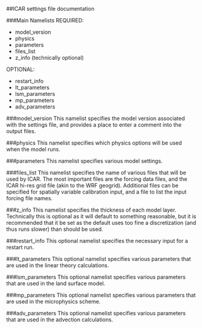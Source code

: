 ##ICAR settings file documentation

###Main Namelists
REQUIRED:
 * model_version
 * physics
 * parameters
 * files_list
 * z_info (technically optional)
 
 OPTIONAL:
 * restart_info
 * lt_parameters
 * lsm_parameters
 * mp_parameters
 * adv_parameters


###model_version
This namelist specifies the model version associated with the settings file, and provides a place to enter a comment into the output files. 

###physics
This namelist specifies which physics options will be used when the model runs. 

###parameters
This namelist specifies various model settings. 

###files_list
This namelist specifies the name of various files that will be used by ICAR.  The most important files are the forcing data files, and the ICAR hi-res grid file (akin to the WRF geogrid).  Additional files can be specified for spatially variable calibration input, and a file to list the input forcing file names. 

###z_info
This namelist specifies the thickness of each model layer.  Technically this is optional as it will default to something reasonable, but it is recommended that it be set as the default uses too fine a discretization (and thus runs slower) than should be used. 

###restart_info
This optional namelist specifies the necessary input for a restart run. 

###lt_parameters
This optional namelist specifies various parameters that are used in the linear theory calculations. 

###lsm_parameters
This optional namelist specifies various parameters that are used in the land surface model. 

###mp_parameters
This optional namelist specifies various parameters that are used in the microphysics scheme. 

###adv_parameters
This optional namelist specifies various parameters that are used in the advection calculations. 


<!-- !---------------------------------------------------------
!   Model and run meta-data
!---------------------------------------------------------
&model_version
    version = "0.9.3",                    ! This must match the version of the compiled code
    comment = "Add your comment here"     ! This will be stored in output files
/

!---------------------------------------------------------
!   Model levels specification (may be optional, but should be specified)
!---------------------------------------------------------
&z_info
    !   Sample model level thickness [m]  Bottom levels could be thicker.
    dz_levels = 50.,   75.,  125.,  200.,  300.,  400.,  500.,  500.,  500.,  500.,    !  1-10
               500.,  500.,  500.,  500.,  500.,  500.,  500.,  500.,  500.,  500.,    ! 10-20
               500.,  500.,  500.,  500.,  500.,  500.,  500.,  500.,  500.,  500.,    ! 20-30
               500.,  500.,  500.,  500.,  500.,  500.,  500.,  500.,  500.,  500.     ! 30-40

    !   If you want to line up model level with common forcing data
    !   ERAi levels
    !dz_levels= 24.8,  36.5,  51.8,  70.1,  90.8, 113.5, 137.9, 163.7, 190.5, 218.1,   !  1-10
    !          246.4, 275.1, 304.3, 333.6, 363.0, 392.4, 421.7, 450.8, 479.6, 508.0,   ! 10-20
    !          535.9, 563.2, 589.8, 615.7, 640.9, 665.5, 689.8, 714.1, 739.4, 767.2,   ! 20-30
    !          796.8, 826.6, 856.2, 885.1, 912.5, 937.9, 961.4, 979.4, 990.1, 976.6    ! 30-40
    !   WRF levels from Headwaters 36km runs
    !dz_levels= 36.,   51.,   58.,   73.,   74.,  111.,  113.,  152.,  155.,  157.,    !  1-10
    !          160.,  245.,  251.,  258.,  265.,  365.,  379.,  395.,  413.,  432.,    ! 10-20
    !          453.,  476.,  503.,  533.,  422.,  443.,  467.,  326.,  339.,  353.,    ! 20-30
    !          369.,  386.,  405.,  426.,  450.,  477.,  455.,  429.,  396.,  357.     ! 30-40
/

!---------------------------------------------------------
!   Specify physics options to use for the model run
!---------------------------------------------------------
&physics
    ! Common precipitation downscaling run use pbl=0 lsm=0 mp=1 rad=0 conv=0 adv=1 wind=1
    ! For a FASTER run (simpler physics), set mp=2
    ! If surface air temperature is important use pbl=2 lsm=3 rad=2 water=2 this requires Noah LSM data
    ! N/A = Not Available or Not fully implemented
    ! wishlist = No Code Present yet

    pbl = 0,  ! 1=legacy (deprecated)      2=Simple (Local HP96)        3=YSU             (N/A)
    lsm = 0,  ! 1=use prescribed fluxes    2=Simple LSM (N/A)           3=Noah LSM
    water=2,  ! 1=use prescribed (w/lsm=1) 2=Simple sea surface fluxes
    mp  = 1,  ! 1=Thompson                 2=Simple (SB04)              3=Morrison        (wishlist)
    rad = 0,  ! 1=use prescribed fluxes    2=Simple (empirical)         3=RRTMG           (wishlist)
    conv= 0,  ! 1=Tiedke Scheme            2=Simple Scheme (wishlist)   3=Kain-Fritsch
    adv = 1,  ! 1=Upwind                   2=MPDATA                     3=Adams-Bashforth (wishlist)
    wind= 1   ! 1=Linear Theory            2=INFORM style (wishlist)    3=Dynamical?      (wishlist)
/

!---------------------------------------------------------
!   Files to be used by the run
!---------------------------------------------------------
&files_list
    !   This is the high-resolution input filename
    !   primary inputs from this file are lat, lon, and terrain, optionally soil and veg types
    init_conditions_file="baseline/geo_4km_conus.nc",

    !   This is the prefix for all output files (any directories must be created prior to running)
    output_file="output/icar_out_",

    !   This is a list of the boundary conditions files number of files must match nfiles variable above
    boundary_files= "forcing/wrfout_d01_2001-04-01_03:00:00", "forcing/wrfout_d01_2001-06-30_03:00:00"

    !   Alternatively a separate file containing one forcing file name per line may be specified
    !   This file may be generated by : 
    !       ls -1 forcing/* | sed 's/$/"/g;s/^/"/g'>file_list.txt
    !   sed is used to add " around the filename. 
    !   The quotes are probably only necessary if there are special characters or spaces on the line
    ! forcing_file_list = "file_list.txt"

    !   Files to read "calibration" data from
    ! nsq_calibration_file = "nsq_calibration.nc",
    ! linear_mask_file = "linear_weights.nc"
/

!---------------------------------------------------------
!   Main List of Parameters
!---------------------------------------------------------
&parameters
    !   Set this to the starting date of the first low-resolution forcing file
    forcing_start_date = '2001-04-01 03:00:00',
    !   Set this to the date to start running the model (defaults to the forcing_start_date)
    start_date = "2001-04-02 00:00:00",
    !   Set this to the date to stop running the model 
    end_date = "2001-04-10 00:00:00",
    !   Calendar used by the forcing data "gregorian", "standard", "noleap", "365-day", "360-day"
    calendar = "standard",

    !   The length of an input forcing time step
    inputinterval = 3600,   ! [s]
    !   The output interval
    outputinterval = 3600,  ! [s]

    !   Limit output data to near surface variables
    !   WARNING if true it is impossible to restart the run (for now)
    ! surface_io_only = False,

    !   The grid spacing of the high-resolution data
    dx = 4000.0,        ! [m]
    !   The approximate grid spacing of the forcing data
    !   only used in rm_linear_winds?
    ! dxlow = 20000.0,    ! [m]

    !   Read dz from the namelist file (below)
    readdz = True,

    !   The number of vertical levels to run (suggest ~10-30 levels with a model top around 4-8km)
    !   this is now optional, if not supplied, ICAR will determine it from the number of levels specified
    !   if it is supplied it must be less than or equal to the number of levels specified below
    !   but it can be used to subset the number of levels used.
    nz = 15, ! []
    !   Set this to true of the zvar in the input data is actually in units of geopotential height (m/s^2)
    z_is_geopotential = False,
    !   Specify that the height of the forcing data will change through the simulation (common for atmospheric model-level output)
    time_varying_z = True,
    !   Use height above ground layer to interpolate the wind field instead of height above sea level.
    use_agl_height = False,
    
    !   Multiplier on CFL number to increase stability if unstable (make it <1 to increase stability, >1 to increase model speed)
    ! cfl_reduction_factor = 1.0
    !   CFL method 1 = max(1D winds) * sqrt(3), 2=max(1D,ave.3D wind)*sqrt(3), 3=max(sum.3D wind), 4=max(sum.3D wind)*sqrt(3), 5 = sum(max.3d)
    !   Note that 4 is probably the safest, but 3 has always been stable and is left as the default. 
    !   5 is the value that used to be used. 
    !   Simulations with 4 will run 1.7x slower. 
    ! cfl_strictness = 3

    !   If the forcing data come from WRF, the temperature data probably have an offset applied
    !   t_offset will be added to the forcing temperature data.  Defaults to 0
    ! t_offset = 300, ! [K]

    !   Distance to smooth winds over [m] ~100000 is reasonable
    !   larger values result in less large scale convergence/divergence in the flow field
    !   smaller value result in more and can destroy orographic precip and result in odd spatial coherence
    !   depending on the forcing data resolution. At a minimum, this should be ~dxlow
    smooth_wind_distance = 72000, ! [m]

    !   To run an ideal simulation in which the boundary conditions are held constant
    ! ideal = false,
    !   To use an externally supplied high-resolution wind field (ignore)
    ! external_winds = false,
    !   Number of external wind files (ignore)
    ! n_ext_winds = 1,  ! [n-files]
    !   Run with a horizontally averaged wind field
    ! mean_winds = false,
    !   Run with a horizontally averaged boundary conditions
    ! mean_fields = false,

    !   Use this to restart the model restart_info must be supplied below
    restart = false,

    !   Use density in the advection step (violates linear theory assumptions)
    advect_density = false,

    !   The number of grid cells to remove from all sides of the high-resolution grid
    !   used primarily for faster test runs over a smaller domain
    ! buffer = 0,   ! [n-gridcells]

    !   Doesn't do much at the moment, increases output print at runtime
    debug = true,
    warning_level = 4, ! 0-10 increases the level of errors it warns about and quits over (slightly)

    !   If the following are true, their respective namelists (below) will also be read in. 
    !   Read parameters for advection
    use_adv_options = true,
    !   Read parameters for linear theory
    use_lt_options = true,
    !   Read parameters for microphysics (thompson only at this point)
    use_mp_options = true
    !   Read parameters for land surface model
    use_lsm_options = true,
/



!---------------------------------------------------------
!   Specification of variable names in input files
!---------------------------------------------------------
&var_list
    ! These are the names of the variables in the forcing data files
    ! variables on the mass / center grid
    pvar    = "P",          ! pressure                  [Pa]
    pbvar   = "PB",         ! base pressure state       [Pa]        OPTIONAL
    tvar    = "T",          ! temperature               [K]   (with optional offset)
    qvvar   = "QVAPOR",     ! water vapor mixing ratio  [kg/kg]
    qcvar   = "QCLOUD",     ! cloud water mixing ratio  [kg/kg]     OPTIONAL
    qivar   = "QICE",       ! cloud ice mixing ratio    [kg/kg]     OPTIONAL
    hgtvar  = "HGT",        ! surface elevation         [m]
    zvar    = "PH",         ! model level elevations    [m or m/s^2 if z_is_geopotential]
    zbvar   = "PHB",        ! base height state         [m or m/s^2] OPTIONAL
    latvar  = "XLAT",       ! latitude                  [degrees]
    lonvar  = "XLONG",      ! longitude                 [degrees]
    sst_var = "TSK"         ! Water surface temperature [K]          OPTIONAL (used with water=2)

    ! variables on the ew staggered (U) grid
    uvar    = "U",          ! East-West wind speed      [m/s]
    ulat    = "XLAT_U",     ! latitude                  [degrees]
    ulon    = "XLONG_U",    ! longitude                 [degrees]

    ! variables on the NS staggered (V) grid
    vvar    = "V",          ! North-South wind speed    [m/s]
    vlat    = "XLAT_V",     ! latitude                  [degrees]
    vlon    = "XLONG_V",    ! longitude                 [degrees]

    ! these are only used with lsm=1 (pbl should also be >0)
    ! shvar = "HFX",        ! sensible heat flux        [W/m^2]
    ! lhvar = "LH",         ! latent heat flux          [W/m^2]

    ! for lsm=1,pbl=1
    ! pblhvar = "PBLH",     ! Planetary boundary layer height [m]

    ! Radiative fluxes at the surface required with physics:rad=1
    swdown_var = "SWDOWN",  ! Shortwave down            [W/m^2]
    lwdown_var = "GLW",     ! Longwave down             [W/m^2]

    ! only required for some physics code (Noah LSM, water, Tiedke, KF(?))
    landvar = "LANDMASK",   ! land-water mask (as in WRF) 1=land, 0 or 2=water

    ! NOTE, these variables should be in the high-resolution initial conditions netcdf file
    lat_hi  = "XLAT_M",     ! latitude  (mass grid)         [degrees]
    lon_hi  = "XLONG_M",    ! longitude (mass grid)         [degrees]
    ulat_hi = "XLAT_U",     ! latitude  (ew-staggered grid) [degrees]
    ulon_hi = "XLONG_U",    ! longitude (ew-staggered grid) [degrees]
    vlat_hi = "XLAT_V",     ! latitude  (ns-staggered grid) [degrees]
    vlon_hi = "XLONG_V",    ! longitude (ns-staggered grid) [degrees]
    hgt_hi  = "HGT_M"       ! surface elevation             [m]
    
    ! to use the Noah LSM the following fields should also be specified on the high-res grid
    ! vegtype_var    = "IVGTYP",    ! vegetation type index (classification to match VEGPARM.TBL file)
    ! vegfrac_var    = "VEGFRA",    ! vegetation cover fraction
    ! soiltype_var   = "ISLTYP",    ! soil type index (classification to match SOILPARM.TBL file)
    ! soil_deept_var = "SOILTEMP",  ! deep soil temperature         [K]
                                    ! if soil_t_var is not specified this is used
                                    ! throughout the soil column, not just at the bottom.
    ! soil_t_var   = "TSLB",        ! soil temperature (4 levels)   [K]
    ! soil_vwc_var = "SMOIS",       ! soil water content (4 levels) [m^3/m^3]

    ! variables to read from calibration files, both default to "data"
    ! nsq_calibration_var = "data",
    ! linear_mask_var = "data"
/


!---------------------------------------------------------
!   Optionally specified Microphysics parameters (mostly for Thompson)
!---------------------------------------------------------
&mp_parameters
    update_interval = 60 ! maximum update interval allowed
                         ! MP only updated when this interval will be exceeded in the next step

    Nt_c  = 100.e6      !  50, 100,500,1000
    TNO   = 5.0         !  0.5, 5, 50
    am_s  = 0.069       ! 0.052 (Heymsfield), 0.02 (Mitchell), 0.01.
                        ! Note that these values are converted to mks units. Was given as cgs units in Morrison p3 code
    rho_g = 500.0       ! 800, 500, 200
    av_s  = 40.0        ! 11.72 (Locatelli and Hobbs)
    bv_s  = 0.55        ! 0.41
    fv_s  = 100.0       ! 0
    av_g  = 442.0       ! 19.3   from "Cloud-Resolving Modelling of Convective Processes, by Gao and Li,
    bv_g  = 0.89        ! 0.37
    av_i  = 1847.5      ! 700 (Ikawa and Saito)
    Ef_si = 0.05
    Ef_rs = 0.95        ! 1
    Ef_rg = 0.75        ! 1
    Ef_ri = 0.95        ! 1
    C_cubes = 0.5       ! 0.25 Based on Thesis paper "Validation and Improvements of Simulated
                        !      Cloud Microphysics and Orographic Precipitation over the Pacific Northwest"
    C_sqrd  = 0.3
    mu_r    = 0.        ! 1, 2, 5
    t_adjust= 0.0       ! -5, 10, 15
    Ef_rw_l = .False.   ! True sets ef_rw = 1, insted of max 0.95
    Ef_sw_l = .False.   ! True sets ef_rw = 1, insted of max 0.95

    top_mp_level = 0    ! if <=0 just use the actual model top
    local_precip_fraction = 1.0 ! Fraction of micrphysics derived precipitation to deposit in the local grid cell
                                ! the remaining precip is distributed to the surrounding grid cells.
/

!---------------------------------------------------------
!   Optionally specified advection parameters (only used by MPDATA right now)
!---------------------------------------------------------
&adv_parameters
    flux_corrected_transport = true ! Use a flux correction in the transport calculations to prevent ringing and overshoots
                                    ! this should keep MPDATA stable enough for use with the linear winds

    mpdata_order = 2                ! Int: Closure order to use (IORD in MPDATA papers)
                                    ! order=1 equivalent to simple upwind
                                    ! order=2 is standard MPDATA
                                    ! order>2 is a higher order correction that will be very expensive with relatively little gain

    boundary_buffer = False         ! smooth a one grid cell buffer around the boundary
                                    ! to avoid ringing artifacts in non-flux-corrected advection
                                    ! better just to use flux correction as it may crash without it.
/

!---------------------------------------------------------
!   Optionally specified land surface model parameters (mostly for Noah)
!---------------------------------------------------------
&lsm_parameters
    update_interval = 600             ! Int : Seconds to wait before updating land surface fluxes again (default=300)

    LU_Categories = "MODIFIED_IGBP_MODIS_NOAH"   ! Land Use Category definitions
                                    ! Note, this must match a category in VEGPARM.TBL and correspond to
                                    ! the values stored in vegtype_var in the hi-res input var (default="MODIFIED_IGBP_MODIS_NOAH")
                                    ! common values are USGS, USGS-RUC, MODI-RUC, and NLCD40

    monthly_vegfrac = true            ! read / use a 12 month phenology of vegetation fraction

    ! These all default to values defined in common LU_Categories
    ! urban_category = -1             ! Int: index that defines the urban category in LU_Categories
    ! ice_category   = -1             ! Int: index that defines the ice category in LU_Categories
    ! water_category = -1             ! Int: index that defines the water category in LU_Categories
/


!---------------------------------------------------------
!   Optionally specified Linear Theory parameters
!---------------------------------------------------------
&lt_parameters
    buffer = 50                     ! The number of grid cells of buffer to use around the topography for the fft calculations
    stability_window_size = 2       ! The number of grid cells in all directions to average Nsq over for variable_N
    vert_smooth = 2,                ! The number of vertical levels to look up and down when calculating brunt vaisalla frequency
    max_stability = 6e-4            ! The maximum Brunt-Vaisalla frequency to allow
    min_stability = 1e-7            ! The minimum Brunt-Vaisalla frequency to allow

    ! If you want to run with a constant BV instead of a time varying one, it can be set here (and set variable_N to false)
    ! NOTE this will be used for the dry BV,  moist will be dry/10
    ! N_squared = 3.0e-5            ! set this to use a fixed brunt-vaisalla frequency in linear wind calculations
    variable_N = true,              ! use a time varying Nsq (e.g. calculate it from the data don't use the above fixed value)
    linear_update_fraction = 0.5    ! set this to the fraction of the current linear calculation to add to a time-varying perturbation
                                    ! setting to 1 means that waves form instantly, setting it to 0 means they will never form
                                    ! anything in between is the contribution from the current input forcing time step thus it should 
                                    ! change if inputinterval changes. 

    ! linear_contribution = 1.0,    ! set this to the fraction of the linear perturbation you wish to use (1.0 = full/standard linear field)
    spatial_linear_fields = true,   ! use a spatially variable wind field when calculating the linear wind field
    smooth_nsq = .False.,           ! set to true to provide additional vertical smoothing of Nsq within spatial_linear_winds

    ! NOTE THIS DOES NOT WORK RIGHT NOW
    ! rm_N_squared = 9e-5,          ! set this to use a fixed brunt-vaisalla frequency in linear wind calculations
    ! remove_lowres_linear = false, ! attempt to "remove" the low resolution linear winds from the forcing data
    ! rm_linear_contribution = 0.4, ! fraction of linear perturbation to remove from the low-res wind field (if rm_lowres_linear==true)

    ! Used to test possible model calibration... not sure what these will do longer term.
    ! To use these, you must also specify a filename and variable name to be read in for these fields. 
    ! nsq_calibration = false,
    ! linear_mask = false,

    ! Linear theory Look Up Table generation parameters
    ! NOTE: if you have memory problems running the model, decrease the n_X_values below
    ! direction ranges and number of bins
    dirmax = 6.283185307 ! 2*pi
    dirmin = 0
    n_dir_values = 36

    ! wind speed ranges and number of bins
    spdmax = 30
    spdmin = 0
    n_spd_values = 10

    ! BV frequency ranges (in log space) and number of bins
    nsqmax = -7.42  ! ln(6e-4) defaults to ln(max_stability)
    nsqmin = -16.12 ! ln(1e-7) defaults to ln(min_stability)
    n_nsq_values = 10

    ! NOTE: this look up table requires a LOT of RAM.  (and you still need some for the rest of the model)
    !   Calculate bytes of RAM required as nx * ny * nz * n_dir * n_spd * n_nsq * 2 * 4
    !   e.g. 320 * 250 * 14 * 36 * 10 * 10 * 2 * 4 = 30GB!
    !   (* 2 is for having to store U and V)
    !   (* 4 is for the number of bytes per float)

    ! To speed up model initialization, the look up table can be saved to disk (write_LUT=True)
    ! On the next run, the LUT can be read back in (read_LUT=True).
    ! Error checking will be performed and if the attributes above, or the spatial domain
    ! used to generate the LUT does not match the values for the current run it will regenerate the LUT.
    read_LUT  = True    ! read the Look up table from a specified file
    write_LUT = True    ! write the look up table to the specified file
    LUT_filename = "Linear_Theory_LUT.nc"
/


!---------------------------------------------------------
!   Optionally specified Restart information
!---------------------------------------------------------
&restart_info
    ! file to read for initial conditions (an ICAR output file will work)
    restart_file = "restart/icar_1990_09_30_01-01.nc",
    
    ! date to start from, used to calculate position in both restart file and forcing file
    restart_date =  1990, 9, 30, 23, 0, 0
/ -->
